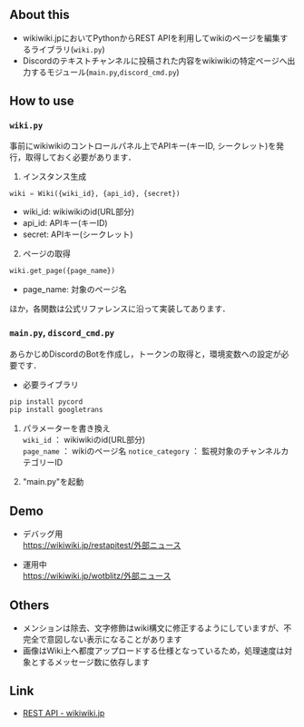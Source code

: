 ## About this
- wikiwiki.jpにおいてPythonからREST APIを利用してwikiのページを編集するライブラリ(`wiki.py`)
- Discordのテキストチャンネルに投稿された内容をwikiwikiの特定ページへ出力するモジュール(`main.py`,`discord_cmd.py`)

## How to use

### `wiki.py`

事前にwikiwikiのコントロールパネル上でAPIキー(キーID, シークレット)を発行，取得しておく必要があります．

1. インスタンス生成

```python
wiki = Wiki({wiki_id}, {api_id}, {secret})
```

- wiki_id: wikiwikiのid(URL部分)
- api_id: APIキー(キーID)
- secret: APIキー(シークレット)

2. ページの取得

```python
wiki.get_page({page_name})
```

- page_name: 対象のページ名

ほか，各関数は公式リファレンスに沿って実装してあります．

### `main.py`, `discord_cmd.py`

あらかじめDiscordのBotを作成し，トークンの取得と，環境変数への設定が必要です．

- 必要ライブラリ
```bash
pip install pycord
pip install googletrans
```

1. パラメーターを書き換え  
 ```wiki_id``` ： wikiwikiのid(URL部分)  
 ```page_name``` ： wikiのページ名
 ```notice_category``` ： 監視対象のチャンネルカテゴリーID
 
1. "main.py"を起動

## Demo
- デバッグ用  
https://wikiwiki.jp/restapitest/外部ニュース

- 運用中  
https://wikiwiki.jp/wotblitz/外部ニュース

## Others
- メンションは除去、文字修飾はwiki構文に修正するようにしていますが、不完全で意図しない表示になることがあります
- 画像はWiki上へ都度アップロードする仕様となっているため，処理速度は対象とするメッセージ数に依存します

## Link
- [REST API - wikiwiki.jp](https://wikiwiki.jp/sample/REST%20API)